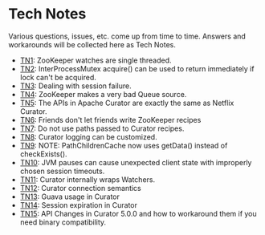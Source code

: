 # Tech Notes

Various questions, issues, etc. come up from time to time. Answers and workarounds will be collected here as Tech Notes.

* [TN1](tech-note-01.md): ZooKeeper watches are single threaded.
* [TN2](tech-note-02.md): InterProcessMutex acquire() can be used to return immediately if lock can't be acquired.
* [TN3](tech-note-03.md): Dealing with session failure.
* [TN4](tech-note-04.md): ZooKeeper makes a very bad Queue source.
* [TN5](tech-note-05.md): The APIs in Apache Curator are exactly the same as Netflix Curator.
* [TN6](tech-note-06.md): Friends don't let friends write ZooKeeper recipes
* [TN7](tech-note-07.md): Do not use paths passed to Curator recipes.
* [TN8](tech-note-08.md): Curator logging can be customized.
* [TN9](tech-note-09.md): NOTE: PathChildrenCache now uses getData() instead of checkExists().
* [TN10](tech-note-10.md): JVM pauses can cause unexpected client state with improperly chosen session timeouts.
* [TN11](tech-note-11.md): Curator internally wraps Watchers.
* [TN12](tech-note-12.md): Curator connection semantics
* [TN13](tech-note-13.md): Guava usage in Curator
* [TN14](tech-note-14.md): Session expiration in Curator
* [TN15](tech-note-15.md): API Changes in Curator 5.0.0 and how to workaround them if you need binary compatibility.
